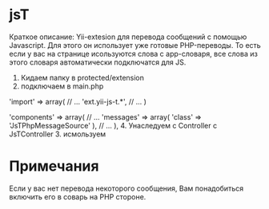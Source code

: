 jsT
===
Краткое описание: Yii-extesion для перевода сообщений с помощью Javascript.
Для этого он использует уже готовые PHP-переводы. То есть если у вас на странице исользуются слова с app-словаря,
все слова из этого словаря автоматически подключатся для JS.

1. Кидаем папку в protected/extension
2. подключаем в main.php

  'import' => array(
      //  ...
      'ext.yii-js-t.*',
      //  ...
  )
 
  'components' => array(
      //  ...
      'messages' => array(
          'class' => 'JsTPhpMessageSource'
      ),
      //  ...
  ),
4. Унаследуем с Controller c JsTController
3. исмользуем
<script>
  alert (Yii.t('any words'));
  alert (_t('any words'));
</script>

Примечания
===
Если у вас нет перевода некоторого сообщения, Вам понадобиться включить его в соварь на PHP стороне.
